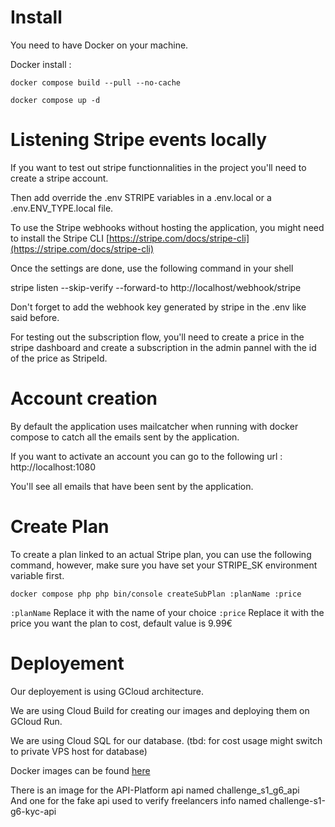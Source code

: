 
# Install

You need to have Docker on your machine.

Docker install :
```
docker compose build --pull --no-cache

docker compose up -d
```
# Listening Stripe events locally

If you want to test out stripe functionnalities in the project you'll need to create a stripe account.

Then add override the .env STRIPE variables in a .env.local or a .env.ENV_TYPE.local file.

To use the Stripe webhooks without hosting the application, you might need to install the Stripe CLI  [https://stripe.com/docs/stripe-cli](https://stripe.com/docs/stripe-cli)

Once the settings are done, use the following command in your shell

stripe listen --skip-verify --forward-to http://localhost/webhook/stripe

Don't forget to add the webhook key generated by stripe in the .env like said before.

For testing out the subscription flow, you'll need to create a price in the stripe dashboard and create a subscription in the admin pannel with the id of the price as StripeId.

# Account creation

By default the application uses mailcatcher when running with docker compose to catch all the emails sent by the application.

If you want to activate an account you can go to the following url : http://localhost:1080

You'll see all emails that have been sent by the application.

# Create Plan
To create a plan linked to an actual Stripe plan, you can use the following command, however, make sure you have set your STRIPE_SK environment variable first.

```
docker compose php php bin/console createSubPlan :planName :price
```
```:planName``` Replace it with the name of your choice
```:price``` Replace it with the price you want the plan to cost, default value is 9.99€

# Deployement

Our deployement is using GCloud architecture.

We are using Cloud Build for creating our images and deploying them on GCloud Run.

We are using Cloud SQL for our database. (tbd: for cost usage might switch to private VPS host for database)

Docker images can be found [here](https://eu.gcr.io/challenge-s1/challenge_s1_g6_api)

There is an image for the API-Platform api named challenge_s1_g6_api \
And one for the fake api used to verify freelancers info named challenge-s1-g6-kyc-api